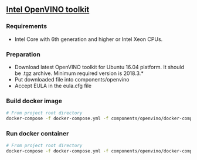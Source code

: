 ## [Intel OpenVINO toolkit](https://software.intel.com/en-us/openvino-toolkit)

### Requirements

* Intel Core with 6th generation and higher or Intel Xeon CPUs.

### Preparation

* Download latest OpenVINO toolkit for Ubuntu 16.04 platform. It should be .tgz archive. Minimum required version is 2018.3.*
* Put downloaded file into components/openvino
* Accept EULA in the eula.cfg file

### Build docker image
```bash
# From project root directory
docker-compose -f docker-compose.yml -f components/openvino/docker-compose.openvino.yml build
```

### Run docker container
```bash
# From project root directory
docker-compose -f docker-compose.yml -f components/openvino/docker-compose.openvino.yml up -d
```
